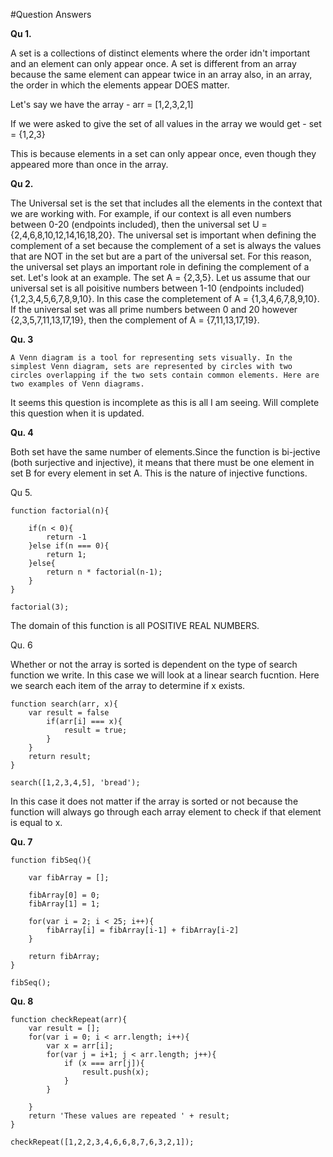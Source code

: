 #Question Answers


**Qu 1.**
 
A set is a collections of distinct elements where the order idn't important and an element can only appear once. A set is different from an array because the same element can appear twice in an array also, in an array, the order in which the elements appear DOES matter. 

Let's say we have the array - arr = [1,2,3,2,1]

If we were asked to give the set of all values in the array we would get - set = {1,2,3}

This is because elements in a set can only appear once, even though they appeared more than once in the array. 


**Qu 2.**
 
The Universal set is the set that includes all the elements in the context that we are working with. For example, if our context is all even numbers between 0-20 (endpoints included), then the universal set U = {2,4,6,8,10,12,14,16,18,20}. The universal set is important when defining the complement of a set because the complement of a set is always the values that are NOT in the set but are a part of the universal set. For this reason, the universal set plays an important role in defining the complement of a set. 
Let's look at an example. The set A = {2,3,5}. 
Let us assume that our universal set is all poisitive numbers between 1-10 (endpoints included) {1,2,3,4,5,6,7,8,9,10}. In this case the completement of A = {1,3,4,6,7,8,9,10}.
If the universal set was all prime numbers between 0 and 20 however {2,3,5,7,11,13,17,19}, then the complement of A = {7,11,13,17,19}.


**Qu. 3**

`A Venn diagram is a tool for representing sets visually. In the simplest Venn diagram, sets are represented by circles with two circles overlapping if the two sets contain common elements. Here are two examples of Venn diagrams.`

It seems this question is incomplete as this is all I am seeing. Will complete this question when it is updated. 

**Qu. 4**

Both set have the same number of elements.Since the function is bi-jective (both surjective and injective), it means that there must be one element in set B for every element in set A. This is the nature of injective functions. 

Qu 5. 

	function factorial(n){

    	if(n < 0){
        	return -1
    	}else if(n === 0){
        	return 1;
    	}else{
        	return n * factorial(n-1);
    	}	
	}

	factorial(3);

The domain of this function is all POSITIVE REAL NUMBERS. 


Qu. 6

Whether or not the array is sorted is dependent on the type of search function we write. In this case we will look at a linear search fucntion. Here we search each item of the array to determine if x exists. 

	function search(arr, x){
    	var result = false
         	if(arr[i] === x){
            	result = true;
        	}
    	}
    	return result;
	}

	search([1,2,3,4,5], 'bread');

In this case it does not matter if the array is sorted or not because the function will always go through each array element to check if that element is equal to x. 

**Qu. 7**

	function fibSeq(){
    
    	var fibArray = [];

    	fibArray[0] = 0;
    	fibArray[1] = 1;

    	for(var i = 2; i < 25; i++){
        	fibArray[i] = fibArray[i-1] + fibArray[i-2]
    	}
    
    	return fibArray;
	}

	fibSeq();

**Qu. 8**

	function checkRepeat(arr){
    	var result = [];
    	for(var i = 0; i < arr.length; i++){
        	var x = arr[i];
        	for(var j = i+1; j < arr.length; j++){
            	if (x === arr[j]){
                	result.push(x);
            	}
        	}
        
    	}
    	return 'These values are repeated ' + result;
	}

	checkRepeat([1,2,2,3,4,6,6,8,7,6,3,2,1]);
